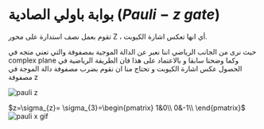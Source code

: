#  بوابة باولي الصادية  $(Pauli-z$ $gate$)

تقوم بعمل نصف استدارة على محور Z ، أي انها تعكس اشارة الكيوبت.
 


 حيث نرى من الجانب الرياضي اننا نعبر عن الدالة الموجية بمصفوفة والتي تعني متجه في complex plane وكما وضحنا سابقا و بالاعتماد على هذا فان الطريقة الرياضية في الحصول عكس اشارة الكيوبت و تحتاج منا ان نقوم بضرب مصفوفة دالة الموجة في مصفوفة z 

  ![pauli z](~/images/Bloch_sphere_pauli_z1.png)
  
$z=\sigma_{z}= \sigma_{3}=\begin{pmatrix}
1&0\\
0&-1\\
\end{pmatrix}$
 ![pauli x gif](~/images/pauliZG.gif)
 
